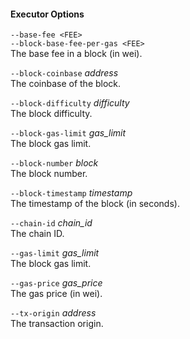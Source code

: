 #### Executor Options

`--base-fee <FEE>`  
`--block-base-fee-per-gas <FEE>`  
The base fee in a block (in wei).

`--block-coinbase` _address_  
The coinbase of the block.

`--block-difficulty` _difficulty_  
The block difficulty.

`--block-gas-limit` _gas_limit_  
The block gas limit.

`--block-number` _block_  
The block number.

`--block-timestamp` _timestamp_  
The timestamp of the block (in seconds).

`--chain-id` _chain_id_  
The chain ID.

`--gas-limit` _gas_limit_  
The block gas limit.

`--gas-price` _gas_price_  
The gas price (in wei).

`--tx-origin` _address_  
The transaction origin.
